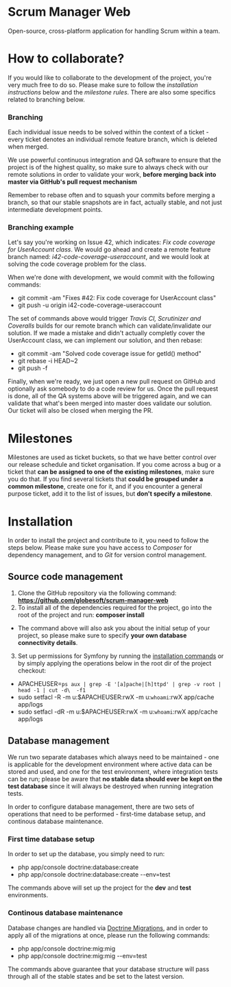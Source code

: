 Scrum Manager Web
=================

Open-source, cross-platform application for handling Scrum within a team.

How to collaborate?
===================

If you would like to collaborate to the development of the project, you're very much free to do so. Please make sure to follow the *installation instructions* below and the *milestone rules*. There are also some specifics related to branching below.

### Branching

Each individual issue needs to be solved within the context of a ticket - every ticket denotes an individual remote feature branch, which is deleted when merged.

We use powerful continuous integration and QA software to ensure that the project is of the highest quality, so make sure to always check with our remote solutions in order to validate your work, **before merging back into master via GitHub's pull request mechanism** 

Remember to rebase often and to squash your commits before merging a branch, so that our stable snapshots are in fact, actually stable, and not just intermediate development points.

### Branching example

Let's say you're working on Issue 42, which indicates: _Fix code coverage for UserAccount class_. We would go ahead and create a remote feature branch named: _i42-code-coverage-useraccount_, and we would look at solving the code coverage problem for the class.

When we're done with development, we would commit with the following commands:

* git commit -am "Fixes #42: Fix code coverage for UserAccount class"
* git push -u origin i42-code-coverage-useraccount

The set of commands above would trigger _Travis CI, Scrutinizer and Coveralls_ builds for our remote branch which can validate/invalidate our solution. If we made a mistake and didn't actually completly cover the UserAccount class, we can implement our solution, and then rebase:

* git commit -am "Solved code coverage issue for getId() method"
* git rebase -i HEAD~2
* git push -f

Finally, when we're ready, we just open a new pull request on GitHub and optionally ask somebody to do a code review for us. Once the pull request is done, all of the QA systems above will be triggered again, and we can validate that what's been merged into master does validate our solution. Our ticket will also be closed when merging the PR.

Milestones
==========

Milestones are used as ticket buckets, so that we have better control over our release schedule and ticket organisation. If you come across a bug or a ticket that **can be assigned to one of the existing milestones**, make sure you do that. If you find several tickets that **could be grouped under a common milestone**, create one for it, and if you encounter a general purpose ticket, add it to the list of issues, but **don't specify a milestone**.

Installation
============

In order to install the project and contribute to it, you need to follow the steps below. Please make sure you have access to *Composer* for dependency management, and to *Git* for version control management.

Source code management
----------------------

1. Clone the GitHub repository via the following command: **https://github.com/globesoft/scrum-manager-web**
2. To install all of the dependencies required for the project, go into the root of the project and run: **composer install**

* The command above will also ask you about the initial setup of your project, so please make sure to specify **your own database connectivity details**.

3. Set up permissions for Symfony by running the [installation commands](http://symfony.com/doc/current/book/installation.html#configuration-and-setup) or by simply applying the operations below in the root dir of the project checkout:

* APACHEUSER=`ps aux | grep -E '[a]pache|[h]ttpd' | grep -v root | head -1 | cut -d\  -f1`
* sudo setfacl -R -m u:$APACHEUSER:rwX -m u:`whoami`:rwX app/cache app/logs
* sudo setfacl -dR -m u:$APACHEUSER:rwX -m u:`whoami`:rwX app/cache app/logs

Database management
-------------------

We run two separate databases which always need to be maintained - one is applicable for the development environment where active data can be stored and used, and one for the test environment, where integration tests can be run; please be aware that **no stable data should ever be kept on the test database** since it will always be destroyed when running integration tests.

In order to configure database management, there are two sets of operations that need to be performed - first-time database setup, and continous database maintenance.

### First time database setup

In order to set up the database, you simply need to run:

* php app/console doctrine:database:create
* php app/console doctrine:database:create --env=test

The commands above will set up the project for the **dev** and **test** environments.

### Continous database maintenance

Database changes are handled via [Doctrine Migrations](http://symfony.com/doc/current/bundles/DoctrineMigrationsBundle/index.html), and in order to apply all of the migrations at once, please run the following commands:

* php app/console doctrine:mig:mig
* php app/console doctrine:mig:mig --env=test

The commands above guarantee that your database structure will pass through all of the stable states and be set to the latest version.

